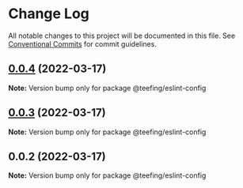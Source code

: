 # Change Log

All notable changes to this project will be documented in this file.
See [Conventional Commits](https://conventionalcommits.org) for commit guidelines.

## [0.0.4](https://github.com/teefing/eslint-config/compare/v0.0.3...v0.0.4) (2022-03-17)

**Note:** Version bump only for package @teefing/eslint-config





## [0.0.3](https://github.com/teefing/eslint-config/compare/v0.0.2...v0.0.3) (2022-03-17)

**Note:** Version bump only for package @teefing/eslint-config





## 0.0.2 (2022-03-17)

**Note:** Version bump only for package @teefing/eslint-config
